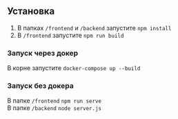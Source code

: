 ## Установка

1. В папках `/frontend` и `/backend` запустите `npm install`
2. В `/frontend` запустите `npm run build`

### Запуск через докер

В корне запустите `docker-compose up --build`

### Запуск без докера

В папке `/frontend` `npm run serve`  
В папке `/backend` `node server.js`
